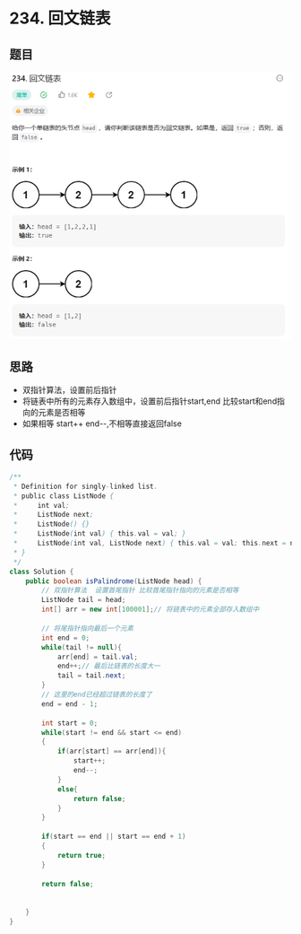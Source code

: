 # 234. 回文链表


## 题目

![图 1](../../../images/0fe54b4b99fa7f72cdf8c0e091702a447dfafc80084716656bd3355a881e4aaf.png)  



## 思路

* 双指针算法，设置前后指针
* 将链表中所有的元素存入数组中，设置前后指针start,end 比较start和end指向的元素是否相等
* 如果相等 start++ end--,不相等直接返回false

## 代码

```java
/**
 * Definition for singly-linked list.
 * public class ListNode {
 *     int val;
 *     ListNode next;
 *     ListNode() {}
 *     ListNode(int val) { this.val = val; }
 *     ListNode(int val, ListNode next) { this.val = val; this.next = next; }
 * }
 */
class Solution {
    public boolean isPalindrome(ListNode head) {
        // 双指针算法  设置首尾指针 比较首尾指针指向的元素是否相等
        ListNode tail = head;
        int[] arr = new int[100001];// 将链表中的元素全部存入数组中

        // 将尾指针指向最后一个元素
        int end = 0;
        while(tail != null){
            arr[end] = tail.val;
            end++;// 最后比链表的长度大一
            tail = tail.next;
        }
        // 这里的end已经超过链表的长度了
        end = end - 1;

        int start = 0;
        while(start != end && start <= end)
        {
            if(arr[start] == arr[end]){
                start++;
                end--;
            }
            else{
                return false;
            }
        }

        if(start == end || start == end + 1)
        {
            return true;
        }

        return false;


    }
}

```
